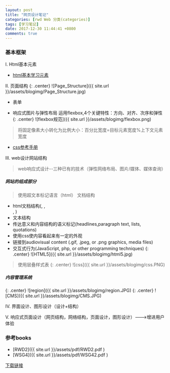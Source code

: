 ```yaml
---
layout: post
title: "网页设计笔记"
categories: [rwd Web 分类(categories)]
tags: [学习笔记]
date: 2017-12-30 11:44:41 +0800
comments: true
---
```


### 基本框架
Ⅰ. Html基本元素
* [html基本学习元素](http://www.w3school.com.cn/tags/index.asp)

Ⅱ. 页面结构
{: .center} ![Page_Structure]({{ site.url }}/assets/blogimg/Page_Structure.jpg)
* 表单

* 响应式图片与弹性布局
运用flexbox,4个关键特性：方向、对齐、次序和弹性
{: .center} ![flexbox规范]({{ site.url }}/assets/blogimg/flexbox.png)

> 将固定像素大小转化为比例大小：百分比宽度=目标元素宽度%上下文元素宽度

* [css参考手册](http://www.w3school.com.cn/cssref/index.asp)

Ⅲ. web设计网站结构
> web响应式设计--三种已有的技术（弹性网络布局、图片/媒体、媒体查询）
##### 网站的组成部分
> 使用超文本标记语言（html）
> 文档结构
* html文档结构(<head>, <body>, <div>, <span>)
* 文本结构
* 传达意义和内容结构的语义标记(headlines,paragraph text, lists, quotations)
* 使用css使内容看起来有一定的外观
* 链接到audiovisual content (.gif, .jpeg, or .png graphics, media files)
* 交互式行为(JavaScript, php, or other programming techniques)
 {: .center} ![HTML5]({{ site.url }}/assets/blogimg/html5.jpg)

> 使用层叠样式表
{: .center} ![css]({{ site.url }}/assets/blogimg/css.PNG)

##### 内容管理系统
{: .center} ![region]({{ site.url }}/assets/blogimg/region.JPG)
{: .center} ![CMS]({{ site.url }}/assets/blogimg/CMS.JPG)

Ⅳ. 界面设计、图形设计（设计+结构） 
 
 
 
 
Ⅴ. 响应式页面设计（网页结构，网络结构，页面设计，图形设计）--->增进用户体验  



### 参考books
* [RWD2]({{ site.url }}/assets/pdf/RWD2.pdf )
* [WSG4]({{ site.url }}/assets/pdf/WSG42.pdf )
<div markdown="0"><a href="https://pan.baidu.com/s/1hrZ7Qny" class="btn btn-info">下载链接</a></div>
